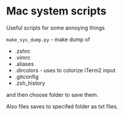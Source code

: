 # Mac system scripts

Useful scripts for some annoying things

```make_sys_dump.py``` - make dump of
- .zshrc
- .vimrc
- .aliases
- .dircolors - uses to colorize iTerm2 input
- .gitconfig
- .zsh_history

and then choose folder to save them.

Also files saves to specifed folder as txt files.





